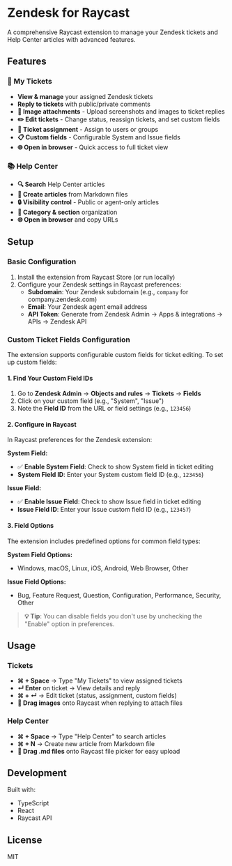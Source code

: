 # Zendesk for Raycast

A comprehensive Raycast extension to manage your Zendesk tickets and Help Center articles with advanced features.

## Features

### 🎫 My Tickets
- **View & manage** your assigned Zendesk tickets
- **Reply to tickets** with public/private comments
- **📎 Image attachments** - Upload screenshots and images to ticket replies
- **✏️ Edit tickets** - Change status, reassign tickets, and set custom fields
- **🔄 Ticket assignment** - Assign to users or groups
- **📋 Custom fields** - Configurable System and Issue fields
- **🌐 Open in browser** - Quick access to full ticket view

### 📚 Help Center
- **🔍 Search** Help Center articles
- **📝 Create articles** from Markdown files
- **🔒 Visibility control** - Public or agent-only articles
- **📂 Category & section** organization
- **🌐 Open in browser** and copy URLs

## Setup

### Basic Configuration
1. Install the extension from Raycast Store (or run locally)
2. Configure your Zendesk settings in Raycast preferences:
   - **Subdomain**: Your Zendesk subdomain (e.g., `company` for company.zendesk.com)
   - **Email**: Your Zendesk agent email address
   - **API Token**: Generate from Zendesk Admin → Apps & integrations → APIs → Zendesk API

### Custom Ticket Fields Configuration

The extension supports configurable custom fields for ticket editing. To set up custom fields:

#### 1. Find Your Custom Field IDs
1. Go to **Zendesk Admin** → **Objects and rules** → **Tickets** → **Fields**
2. Click on your custom field (e.g., "System", "Issue")
3. Note the **Field ID** from the URL or field settings (e.g., `123456`)

#### 2. Configure in Raycast
In Raycast preferences for the Zendesk extension:

**System Field:**
- ✅ **Enable System Field**: Check to show System field in ticket editing
- **System Field ID**: Enter your System custom field ID (e.g., `123456`)

**Issue Field:**
- ✅ **Enable Issue Field**: Check to show Issue field in ticket editing  
- **Issue Field ID**: Enter your Issue custom field ID (e.g., `123457`)

#### 3. Field Options
The extension includes predefined options for common field types:

**System Field Options:**
- Windows, macOS, Linux, iOS, Android, Web Browser, Other

**Issue Field Options:**
- Bug, Feature Request, Question, Configuration, Performance, Security, Other

> **💡 Tip**: You can disable fields you don't use by unchecking the "Enable" option in preferences.

## Usage

### Tickets
- **⌘ + Space** → Type "My Tickets" to view assigned tickets
- **↵ Enter** on ticket → View details and reply
- **⌘ + ↵** → Edit ticket (status, assignment, custom fields)
- **📎 Drag images** onto Raycast when replying to attach files

### Help Center  
- **⌘ + Space** → Type "Help Center" to search articles
- **⌘ + N** → Create new article from Markdown file
- **📄 Drag .md files** onto Raycast file picker for easy upload

## Development

Built with:
- TypeScript
- React
- Raycast API

## License

MIT
